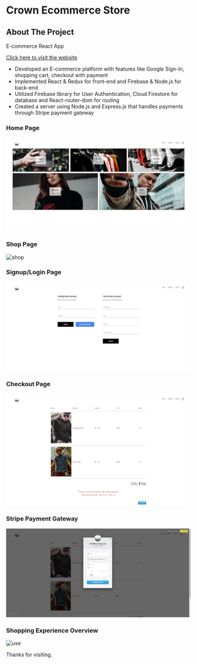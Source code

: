 # Crown Ecommerce Store

<!-- ABOUT THE PROJECT -->
## About The Project

E-commerce React App

[Click here to visit the website](https://crown-clothing-react-project.herokuapp.com/)

* Developed an E-commerce platform with features like Google Sign-In, shopping cart, checkout with payment <br>
* Implemented React & Redux for front-end and Firebase & Node.js for back-end <br>
* Utilized Firebase library for User Authentication, Cloud Firestore for database and React-router-dom for routing <br>
* Created a server using Node.js and Express.js that handles payments through Stripe payment gateway <br>


### Home Page
![home](https://github.com/Sahil-2/Crown-Ecommerce-Store/blob/main/images/screenshot1.jpg)
### Shop Page
![shop](https://github.com/Sahil-2/Crown-Ecommerce-Store/blob/main/images/screenshot2.jpg)
### Signup/Login Page
![signup/login](https://github.com/Sahil-2/Crown-Ecommerce-Store/blob/main/images/screenshot3.jpg)
### Checkout Page
![cart](https://github.com/Sahil-2/Crown-Ecommerce-Store/blob/main/images/screenshot4.jpg)
### Stripe Payment Gateway
![stripe](https://github.com/Sahil-2/Crown-Ecommerce-Store/blob/main/images/screenshot5.jpg)
### Shopping Experience Overview
![use](https://github.com/Sahil-2/Crown-Ecommerce-Store/blob/main/images/record.gif)

Thanks for visiting.
